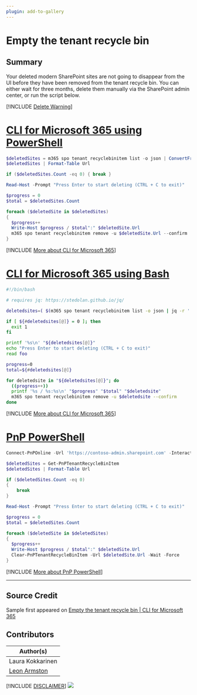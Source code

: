 ```yaml
---
plugin: add-to-gallery
---
```


# Empty the tenant recycle bin

## Summary

Your deleted modern SharePoint sites are not going to disappear from the UI before they have been removed from the tenant recycle bin. You can either wait for three months, delete them manually via the SharePoint admin center, or run the script below.
 
[!INCLUDE [Delete Warning](../../docfx/includes/DELETE-WARN.md)]

# [CLI for Microsoft 365 using PowerShell](#tab/cli-m365-ps)
```powershell
$deletedSites = m365 spo tenant recyclebinitem list -o json | ConvertFrom-Json
$deletedSites | Format-Table Url

if ($deletedSites.Count -eq 0) { break }

Read-Host -Prompt "Press Enter to start deleting (CTRL + C to exit)"

$progress = 0
$total = $deletedSites.Count

foreach ($deletedSite in $deletedSites)
{
  $progress++
  Write-Host $progress / $total":" $deletedSite.Url
  m365 spo tenant recyclebinitem remove -u $deletedSite.Url --confirm
}
```
[!INCLUDE [More about CLI for Microsoft 365](../../docfx/includes/MORE-CLIM365.md)]

# [CLI for Microsoft 365 using Bash](#tab/cli-m365-bash)
```bash
#!/bin/bash

# requires jq: https://stedolan.github.io/jq/

deletedsites=( $(m365 spo tenant recyclebinitem list -o json | jq -r '.[].Url') )

if [ ${#deletedsites[@]} = 0 ]; then
  exit 1
fi

printf '%s\n' "${deletedsites[@]}"
echo "Press Enter to start deleting (CTRL + C to exit)"
read foo

progress=0
total=${#deletedsites[@]}

for deletedsite in "${deletedsites[@]}"; do
  ((progress++))
  printf '%s / %s:%s\n' "$progress" "$total" "$deletedsite"
  m365 spo tenant recyclebinitem remove -u $deletedsite --confirm
done
```
[!INCLUDE [More about CLI for Microsoft 365](../../docfx/includes/MORE-CLIM365.md)]

# [PnP PowerShell](#tab/pnpps)
```powershell
Connect-PnPOnline -Url 'https://contoso-admin.sharepoint.com' -Interactive #Change to your tenant admin site address

$deletedSites = Get-PnPTenantRecycleBinItem
$deletedSites | Format-Table Url

if ($deletedSites.Count -eq 0) 
{ 
    break 
}

Read-Host -Prompt "Press Enter to start deleting (CTRL + C to exit)"

$progress = 0
$total = $deletedSites.Count

foreach ($deletedSite in $deletedSites)
{
  $progress++
  Write-Host $progress / $total":" $deletedSite.Url
  Clear-PnPTenantRecycleBinItem -Url $deletedSite.Url -Wait -Force
}

```
[!INCLUDE [More about PnP PowerShell](../../docfx/includes/MORE-PNPPS.md)]
***

## Source Credit

Sample first appeared on [Empty the tenant recycle bin | CLI for Microsoft 365](https://pnp.github.io/cli-microsoft365/sample-scripts/spo/empty-tenant-recyclebin/)

## Contributors

| Author(s) |
|-----------|
| Laura Kokkarinen |
| [Leon Armston](https://github.com/LeonArmston)|


[!INCLUDE [DISCLAIMER](../../docfx/includes/DISCLAIMER.md)]
<img src="https://pnptelemetry.azurewebsites.net/script-samples/scripts/spo-empty-tenant-recyclebin" aria-hidden="true" />

